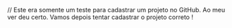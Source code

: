 // Este era somente um teste para cadastrar um projeto no GitHub.
Ao meu ver deu certo. Vamos depois tentar cadastrar o projeto correto !
